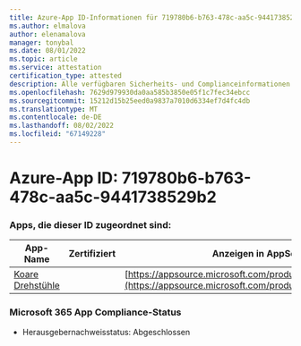 ```yaml
---
title: Azure-App ID-Informationen für 719780b6-b763-478c-aa5c-9441738529b2
ms.author: elmalova
author: elenamalova
manager: tonybal
ms.date: 08/01/2022
ms.topic: article
ms.service: attestation
certification_type: attested
description: Alle verfügbaren Sicherheits- und Complianceinformationen für 719780b6-b763-478c-aa5c-9441738529b2.
ms.openlocfilehash: 7629d979930da0aa585b3850e05f1c7fec34ebcc
ms.sourcegitcommit: 15212d15b25eed0a9837a7010d6334ef7d4fc4db
ms.translationtype: MT
ms.contentlocale: de-DE
ms.lasthandoff: 08/02/2022
ms.locfileid: "67149228"
---
```

# <a name="azure-app-id-719780b6-b763-478c-aa5c-9441738529b2"></a>Azure-App ID: 719780b6-b763-478c-aa5c-9441738529b2


### <a name="apps-associated-with-this-id"></a>Apps, die dieser ID zugeordnet sind:
| **App-Name** | **Zertifiziert** | **Anzeigen in AppSource** |
|--------------|---------------|-----------------------|
| [Koare Drehstühle](../forward/WA200004456.md) |  | [https://appsource.microsoft.com/product/office/WA200004456](https://appsource.microsoft.com/product/office/WA200004456) |

### <a name="microsoft-365-app-compliance-status"></a>Microsoft 365 App Compliance-Status
- Herausgebernachweisstatus: Abgeschlossen
